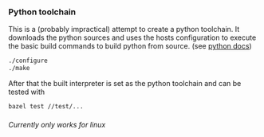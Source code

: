 ### Python toolchain

This is a (probably impractical) attempt to create a python toolchain.
It downloads the python sources and uses the hosts configuration to execute
the basic build commands to build python from source. (see [python docs](https://docs.python.org/3/using/unix.html#building-python))
```bash
./configure
./make
```

After that the built interpreter is set as the python toolchain and can be tested with 

```bash
bazel test //test/...
```

###### Currently only works for linux
